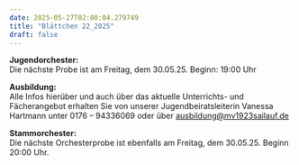 ```yaml
---
date: 2025-05-27T02:00:04.279749
title: "Blättchen 22_2025"
draft: false
---
```


 

**Jugendorchester:**  
Die nächste Probe ist am Freitag, dem 30.05.25. Beginn: 19:00 Uhr 

**Ausbildung:**  
Alle Infos hierüber und auch über das aktuelle Unterrichts- und Fächerangebot erhalten Sie von unserer Jugendbeiratsleiterin Vanessa Hartmann unter 0176 – 94336069 oder  über  ausbildung@mv1923sailauf.de

**Stammorchester:**  
Die nächste Orchesterprobe ist ebenfalls am Freitag, dem 30.05.25. Beginn 20:00 Uhr. 

